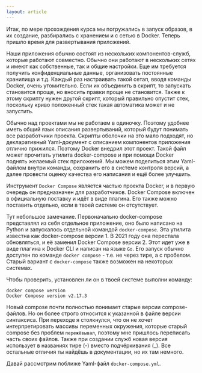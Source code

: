 ```yaml
---
layout: article
---
```


Итак, по мере прохождения курса мы погружались в запуск образов, в их создание, разбирались с хранением и c сетью в Docker. Теперь пришло время для развертывания приложений. 

Наши приложения обычно состоят из нескольких компонентов-служб, которые работают совместно. Обычно они работают в нескольких сетях и имеют как собственные, так и общие настройки. Еще им требуется получить конфиденциальные данные, организовать постоянные хранилища и т.д. Каждый раз настраивать такой сетап, вводя команды Docker, очень утомительно. Если их объединить в скрипт, то запускать становится проще, но вносить правки проще не становится. Также к этому скрипту нужен другой скрипт, который правильно опустит стек, поскольку криво положенный стек такая автоматика может и не запустить.

Обычно над проектами мы не работаем в одиночку. Поэтому удобнее иметь общий язык описания развертываний, который будут понимать все разработчики проекта. Скрипты оболочки на это мало подходят, но декларативный Yaml-документ с описанием компонентов приложения отлично прижился. Поэтому Docker внедрил этот проект. Такой файл может прочитать утилита docker-compose и при помощи Docker поднять желаемый стек приложений. Мы можем поделиться этим Yaml-файлом внутри команды, сохранить его в системе контроля версий, а далее провести оценку качества его написания и ещё более улучшить.

Инструмент `Docker Compose` является частью проекта Docker, и в первую очередь он предназначен для разработчиков. Docker Compose включен в официальную поставку и идёт в виде плагина. Его также можно поставить отдельно, если в твоей системе он отсутствует.

Тут небольшое замечание. Первоначально docker-compose представлял из себя отдельное приложение, оно было написано на Python и запускалось отдельной командой `docker-compose`. Эта утилита известна как docker-compose версии 1. В 2021 году она перестала обновляться, и её заменил Docker Compose версии 2. Этот идет уже в виде плагина к Docker CLI и написан на языке `Go`. Его запуск обычно доступен по команде `docker compose` - т.е. не через тире, а с пробелом. Старый вариант с `docker-compose` также возможен на некоторых системах.

Чтобы проверить, установлен ли он в твоей системе выполни команду:

```
docker compose version
Docker Compose version v2.17.3
```

Новый compose почти полностью понимает старые версии compose-файлов. Но он более строго относится к указанной в файле версии синтаксиса. При переходе я столкнулся, что он не хочет интерпретировать массивы переменных окружения, которые старый compose без проблем `пережёвывал`, поэтому мне пришлось переписать часть своих файлов. Также при создании служб новая версия использует в названиях тире (-) вместо подчёркивания (_). Все остальные отличия ты найдёшь в документации, но их там немного.

Давай рассмотрим поближе Yaml-файл `docker-compose.yml`.
